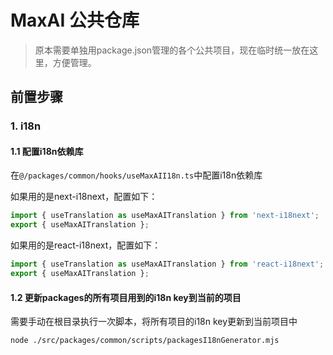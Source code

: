 # MaxAI 公共仓库

> 原本需要单独用package.json管理的各个公共项目，现在临时统一放在这里，方便管理。

## 前置步骤

### 1. i18n

#### 1.1 配置i18n依赖库

在`@/packages/common/hooks/useMaxAII18n.ts`中配置i18n依赖库

如果用的是next-i18next，配置如下：

```typescript
import { useTranslation as useMaxAITranslation } from 'next-i18next';
export { useMaxAITranslation };
```

如果用的是react-i18next，配置如下：

```typescript
import { useTranslation as useMaxAITranslation } from 'react-i18next';
export { useMaxAITranslation };
```


#### 1.2 更新packages的所有项目用到的i18n key到当前的项目

需要手动在根目录执行一次脚本，将所有项目的i18n key更新到当前项目中

```bash
node ./src/packages/common/scripts/packagesI18nGenerator.mjs
```